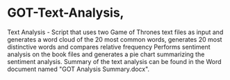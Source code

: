 # GOT-Text-Analysis,
Text Analysis - Script that uses two Game of Thrones text files as input and generates a word cloud of the 20 most common words, 
generates 20 most distinctive words and compares relative frequency 
Performs sentiment analysis on the book files and generates a pie chart summarizing the sentiment analysis. 
Summary of the text analysis can be found in the Word document named "GOT Analysis Summary.docx".
